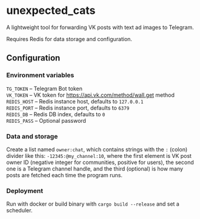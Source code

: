 # unexpected_cats
A lightweight tool for forwarding VK posts with text ad images to Telegram.

Requires Redis for data storage and configuration.

## Configuration
### Environment variables
`TG_TOKEN` – Telegram Bot token<br>
`VK_TOKEN` – VK token for https://api.vk.com/method/wall.get method<br>
`REDIS_HOST` – Redis instance host, defaults to `127.0.0.1`<br>
`REDIS_PORT` – Redis instance port, defaults to `6379`<br>
`REDIS_DB` – Redis DB index, defaults to `0`<br>
`REDIS_PASS` – Optional password

### Data and storage
Create a list named `owner:chat`, which contains strings with the `:` (colon) divider like this:
`-12345:@my_channel:10`, where the first element is VK post owner ID (negative integer for communities, positive for users), the second one is a Telegram channel handle, and the third (optional) is how many posts are fetched each time the program runs.

### Deployment
Run with docker or build binary with `cargo build --release` and set a scheduler.